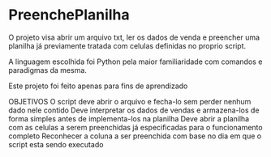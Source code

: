 # PreenchePlanilha
O projeto visa abrir um arquivo txt, ler os dados de venda e preencher uma planilha já previamente tratada com celulas definidas no proprio script.

A linguagem escolhida foi Python pela maior familiaridade com comandos e paradigmas da mesma.

Este projeto foi feito apenas para fins de aprendizado

OBJETIVOS
 	O script deve abrir o arquivo e fecha-lo sem perder nenhum dado nele contido
	Deve interpretar os dados de vendas e armazena-los de forma simples antes de implementa-los na planilha
 	Deve abrir a planilha com as celulas a serem preenchidas já  especificadas para o funcionamento completo
	Reconhecer a coluna a ser preenchida com base no dia em que o script esta sendo executado
